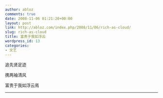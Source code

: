 ```yaml
---
author: abloz
comments: true
date: 2008-11-06 01:21:20+00:00
layout: post
link: http://abloz.com/index.php/2008/11/06/rich-as-cloud/
slug: rich-as-cloud
title: 富贵于我如浮云
wordpress_id: 13
categories:
- 文艺
---
```





追先贤足迹




携两袖清风




富贵于我如浮云焉




* * *




